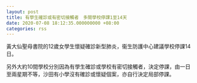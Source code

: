 ```yaml
---
layout: post
title: 有學生確診或有密切接觸者　多間學校停課1至14天
date: 2020-07-08 18:12:35.000000000 +08:00
categories: rss
---
```


黃大仙聖母書院的12歲女學生懷疑確診新型肺炎，衞生防護中心建議學校停課14日。

另外大約10間學校分別因為有學生確診或學校有密切接觸者，決定停課，由一日至兩星期不等，沙田有小學沒有確診或懷疑個案，亦自行決定局部停課。
